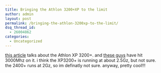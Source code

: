 ```yaml
---
title: Bringing the Athlon 3200+XP to the limit
author: admin
layout: post
permalink: /bringing-the-athlon-3200xp-to-the-limit/
dsq_thread_id:
  - 26004862
categories:
  - Uncategorized
---
```

[this article][1] talks about the Athlon XP 3200+. and [these guys][2] have hit 3000Mhz on it. i think the XP3200+ is running at about 2.5Gz, but not sure. the 2400+ runs at 2Gz, so im definatly not sure. anyway, pretty cool!!!

 [1]: http://www.inquirerinside.com/?article=9745
 [2]: http://www.aoaforums.com/forum/showthread.php?s=&threadid=18202